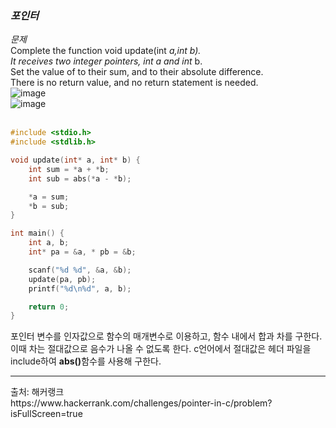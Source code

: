 ### *포인터*
*문제*<br>
Complete the function void update(int *a,int *b). <br>
It receives two integer pointers, int* a and int* b. <br>
Set the value of  to their sum, and  to their absolute difference. <br>
There is no return value, and no return statement is needed.<br>
![image](https://github.com/minahLim/CodingTest/assets/146914181/b60374cf-4bf3-44bf-a361-b93a64e848fe)<br>
![image](https://github.com/minahLim/CodingTest/assets/146914181/f5981aeb-9104-406e-894f-a97b3cde0ff5)<br>
<br>
```c
#include <stdio.h>
#include <stdlib.h>

void update(int* a, int* b) { 
    int sum = *a + *b;
    int sub = abs(*a - *b);

    *a = sum;
    *b = sub;
}

int main() {
    int a, b;
    int* pa = &a, * pb = &b;

    scanf("%d %d", &a, &b);
    update(pa, pb);
    printf("%d\n%d", a, b);

    return 0;
}
```
<p>
 포인터 변수를 인자값으로 함수의 매개변수로 이용하고, 함수 내에서 합과 차를 구한다. 이때 차는 절대값으로 음수가 나올 수 없도록 한다.
c언어에서 절대값은 <stdlib.h> 헤더 파일을 include하여 <strong>abs()</strong>함수를 사용해 구한다.   
</p>

<hr>
출처: 해커랭크<br>
https://www.hackerrank.com/challenges/pointer-in-c/problem?isFullScreen=true


